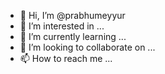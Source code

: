 - 👋 Hi, I’m @prabhumeyyur
- 👀 I’m interested in ...
- 🌱 I’m currently learning ...
- 💞️ I’m looking to collaborate on ...
- 📫 How to reach me ...

<!---
prabhumeyyur/prabhumeyyur is a ✨ special ✨ repository because its `README.md` (this file) appears on your GitHub profile.
You can click the Preview link to take a look at your changes.
--->
